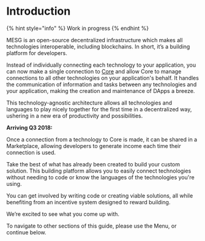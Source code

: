 # Introduction

{% hint style="info" %}
Work in progress
{% endhint %}

MESG is an open-source decentralized infrastructure which makes all technologies interoperable, including blockchains. In short, it’s a building platform for developers.

Instead of individually connecting each technology to your application, you can now make a single connection to [Core](start-here/core.md) and allow Core to manage connections to all other technologies on your application's behalf. It handles the communication of information and tasks between any technologies and your application, making the creation and maintenance of DApps a breeze.  

This technology-agnostic architecture allows all technologies and languages to play nicely together for the first time in a decentralized way, ushering in a new era of productivity and possibilities.

**Arriving Q3 2018:**

Once a connection from a technology to Core is made, it can be shared in a Marketplace, allowing developers to generate income each time their connection is used.

Take the best of what has already been created to build your custom solution. This building platform allows you to easily connect technologies without needing to code or know the languages of the technologies you're using.

You can get involved by writing code or creating viable solutions, all while benefiting from an incentive system designed to reward building.

We’re excited to see what you come up with.  


To navigate to other sections of this guide, please use the Menu, or continue below.  


